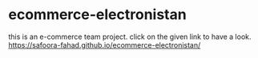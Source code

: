 # ecommerce-electronistan
this is an e-commerce team project. click on the given link to have a look. 
https://safoora-fahad.github.io/ecommerce-electronistan/
